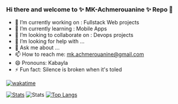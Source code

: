 ### Hi there and welcome to ✨ MK-Achmerouanine ✨ Repo 👋


- 🔭 I’m currently working on : Fullstack Web projects
- 🌱 I’m currently learning : Mobile Apps
- 👯 I’m looking to collaborate on : Devops projects
- 🤔 I’m looking for help with ...
- 💬 Ask me about ...
- 📫 How to reach me: mk.achmerouanine@gmail.com
- 😄 Pronouns: Kabayla
- ⚡ Fun fact: Silence is broken when it's toled

[![wakatime](https://wakatime.com/badge/user/bc6df760-aa56-4ed5-9a95-86b156b2f4cb.svg)](https://wakatime.com/@bc6df760-aa56-4ed5-9a95-86b156b2f4cb)

<!--START_SECTION:waka--><!--END_SECTION:waka-->
[![Stats](https://github-readme-stats.vercel.app/api/wakatime?username=Kabayla)](https://github.com/MK-Achmerouanine)
![Stats](https://github-readme-stats.vercel.app/api?username=MK-Achmerouanine&theme=gotham&show_icons=true)
[![Top Langs](https://github-readme-stats.vercel.app/api/top-langs/?username=MK-Achmerouanine&layout=pie)](https://github.com/MK-Achmerouanine)

